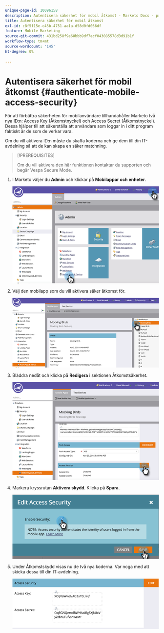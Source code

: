 ```yaml
---
unique-page-id: 10096158
description: Autentisera säkerhet för mobil åtkomst - Marketo Docs - produktdokumentation
title: Autentisera säkerhet för mobil åtkomst
exl-id: c8f5f15e-c45b-4751-aa1a-d58d0fd056df
feature: Mobile Marketing
source-git-commit: 431bd258f9a68bbb9df7acf043085578d3d91b1f
workflow-type: tm+mt
source-wordcount: '145'
ht-degree: 0%

---
```


# Autentisera säkerhet för mobil åtkomst {#authenticate-mobile-access-security}

För att förbättra säkerheten för mobilanvändare tillhandahåller Marketo två nya ID:n: Access Key (Åtkomstnyckel) och Access Secret (Åtkomstnyckel). Dessa hjälper till att säkerställa att användare som loggar in i ditt program faktiskt är de som de verkar vara.

Om du vill aktivera ID:n måste du skaffa koderna och ge dem till din IT-avdelning så att de kan skapa en säker matchning.

>[!PREREQUISITES]
>
>Om du vill aktivera den här funktionen kontaktar du supporten och begär Vespa Secure Mode.

1. I Marketo väljer du **Admin** och klickar på **Mobilappar och enheter**.

   ![](assets/image2015-12-1-14-3a36-3a30.png)

1. Välj den mobilapp som du vill aktivera säker åtkomst för.

   ![](assets/image2015-12-2-10-3a18-3a6.png)

1. Bläddra nedåt och klicka på **Redigera** i sektionen Åtkomstsäkerhet.

   ![](assets/image2015-12-1-14-3a41-3a37.png)

1. Markera kryssrutan **Aktivera skydd**. Klicka på **Spara**.

   ![](assets/image2015-12-1-14-3a54-3a0.png)

1. Under Åtkomstskydd visas nu de två nya koderna. Var noga med att skicka dessa till din IT-avdelning.

   ![](assets/image2015-12-1-14-3a57-3a34.png)
